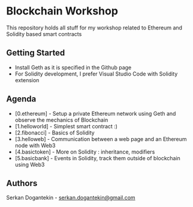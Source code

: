 # Blockchain Workshop

This repository holds all stuff for my workshop related to Ethereum and Solidity based smart contracts

## Getting Started

- Install Geth as it is specified in the Github page
- For Solidity development, I prefer Visual Studio Code with Solidity extension

## Agenda

* [0.ethereum] - Setup a private Ethereum network using Geth and observe the mechanics of Blockchain
* [1.helloworld] - Simplest smart contract :)
* [2.fibonacci] - Basics of Solidity
* [3.helloweb] - Communication between a web page and an Ethereum node with Web3
* [4.basictoken] - More on Solidity : inheritance, modifiers
* [5.basicbank] - Events in Solidity, track them outside of blockchain using Web3

## Authors

Serkan Dogantekin - serkan.dogantekin@gmail.com